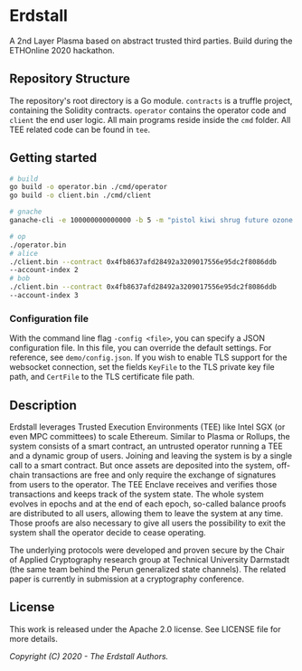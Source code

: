 # Erdstall

A 2nd Layer Plasma based on abstract trusted third parties. Build during the
ETHOnline 2020 hackathon.

## Repository Structure

The repository's root directory is a Go module. `contracts` is a truffle
project, containing the Solidity contracts. `operator` contains the operator
code and `client` the end user logic. All main programs reside inside the `cmd`
folder. All TEE related code can be found in `tee`.

## Getting started

```bash
# build
go build -o operator.bin ./cmd/operator
go build -o client.bin ./cmd/client

# gnache
ganache-cli -e 100000000000000 -b 5 -m "pistol kiwi shrug future ozone ostrich match remove crucial oblige cream critic" -s 100

# op
./operator.bin
# alice
./client.bin --contract 0x4fb8637afd28492a3209017556e95dc2f8086ddb
--account-index 2
# bob
./client.bin --contract 0x4fb8637afd28492a3209017556e95dc2f8086ddb
--account-index 3
```

### Configuration file

With the command line flag `-config <file>`, you can specify a JSON
configuration file. In this file, you can override the default settings. For
reference, see `demo/config.json`. If you wish to enable TLS support for the
websocket connection, set the fields `KeyFile` to the TLS private key file path,
and `CertFile` to the TLS certificate file path.

## Description

Erdstall leverages Trusted Execution Environments (TEE) like Intel SGX (or even
MPC committees) to scale Ethereum. Similar to Plasma or Rollups, the system
consists of a smart contract, an untrusted operator running a TEE and a dynamic
group of users. Joining and leaving the system is by a single call to a smart
contract. But once assets are deposited into the system, off-chain transactions
are free and only require the exchange of signatures from users to the operator.
The TEE Enclave receives and verifies those transactions and keeps track of the
system state. The whole system evolves in epochs and at the end of each epoch,
so-called balance proofs are distributed to all users, allowing them to leave
the system at any time. Those proofs are also necessary to give all users the
possibility to exit the system shall the operator decide to cease operating.

The underlying protocols were developed and proven secure by the Chair of
Applied Cryptography research group at Technical University Darmstadt (the same
team behind the Perun generalized state channels). The related paper is
currently in submission at a cryptography conference.

## License

This work is released under the Apache 2.0 license. See LICENSE file for more
details.

_Copyright (C) 2020 - The Erdstall Authors._
